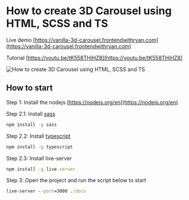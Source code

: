 # How to create 3D Carousel using HTML, SCSS and TS

Live demo [https://vanilla-3d-carousel.frontendwithryan.com](https://vanilla-3d-carousel.frontendwithryan.com)

Tutorial [https://youtu.be/tK558THiHZ8](https://youtu.be/tK558THiHZ8)

![How to create 3D Carousel using HTML, SCSS and TS](asset/demo.gif)

## How to start

Step 1: Install the nodejs [https://nodejs.org/en](https://nodejs.org/en)

Step 2.1: Install [sass](https://sass-lang.com/)

```cmd
npm install -g sass
```

Step 2.2: Install [typescript](https://www.typescriptlang.org/)

```cmd
npm install -g typescript
```

Step 2.3: Install live-server

```cmd
npm install -g live-server
```

Step 3: Open the project and run the script below to start

```cmd
live-server --port=3000 ./docs
```
